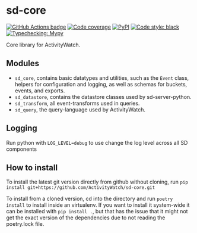 sd-core
=======

[![GitHub Actions badge](https://github.com/ActivityWatch/sd-core/workflows/Build/badge.svg)](https://github.com/ActivityWatch/sd-core/actions)
[![Code coverage](https://codecov.io/gh/ActivityWatch/sd-core/branch/master/graph/badge.svg)](https://codecov.io/gh/ActivityWatch/sd-core)
[![PyPI](https://img.shields.io/pypi/v/sd-core)](https://pypi.org/project/sd-core/)
[![Code style: black](https://img.shields.io/badge/code%20style-black-000000.svg)](https://github.com/psf/black)
[![Typechecking: Mypy](http://www.mypy-lang.org/static/mypy_badge.svg)](http://mypy-lang.org/)


Core library for ActivityWatch.


## Modules

 - `sd_core`, contains basic datatypes and utilities, such as the `Event` class, helpers for configuration and logging, as well as schemas for buckets, events, and exports.
 - `sd_datastore`, contains the datastore classes used by sd-server-python.
 - `sd_transform`, all event-transforms used in queries.
 - `sd_query`, the query-language used by ActivityWatch.

## Logging

Run python with `LOG_LEVEL=debug` to use change the log level across all SD components

## How to install

To install the latest git version directly from github without cloning, run
`pip install git+https://github.com/ActivityWatch/sd-core.git`

To install from a cloned version, cd into the directory and run
`poetry install` to install inside an virtualenv. If you want to install it
system-wide it can be installed with `pip install .`, but that has the issue
that it might not get the exact version of the dependencies due to not reading
the poetry.lock file.

